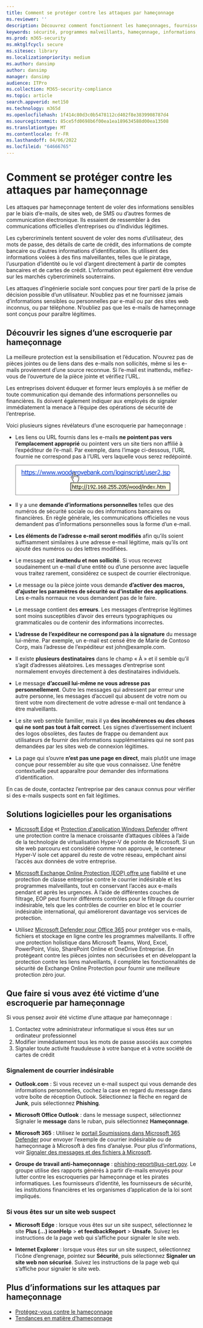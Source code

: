 ```yaml
---
title: Comment se protéger contre les attaques par hameçonnage
ms.reviewer: ''
description: Découvrez comment fonctionnent les hameçonnages, fournissez des programmes malveillants sur vos appareils et ce que vous pouvez faire pour vous protéger
keywords: sécurité, programmes malveillants, hameçonnage, informations, escroquerie, ingénierie sociale, appât, leurre, protection, tendances, attaque ciblée
ms.prod: m365-security
ms.mktglfcycl: secure
ms.sitesec: library
ms.localizationpriority: medium
ms.author: dansimp
author: dansimp
manager: dansimp
audience: ITPro
ms.collection: M365-security-compliance
ms.topic: article
search.appverid: met150
ms.technology: m365d
ms.openlocfilehash: 1f414c80d3c0b5478112cd402f8e3839908787d4
ms.sourcegitcommit: 85ce5fd0698b6f00ea1ea189634588d00ea13508
ms.translationtype: MT
ms.contentlocale: fr-FR
ms.lasthandoff: 04/06/2022
ms.locfileid: "64666765"
---
```

# <a name="how-to-protect-against-phishing-attacks"></a>Comment se protéger contre les attaques par hameçonnage

Les attaques par hameçonnage tentent de voler des informations sensibles par le biais d’e-mails, de sites web, de SMS ou d’autres formes de communication électronique. Ils essaient de ressembler à des communications officielles d’entreprises ou d’individus légitimes.

Les cybercriminels tentent souvent de voler des noms d’utilisateur, des mots de passe, des détails de carte de crédit, des informations de compte bancaire ou d’autres informations d’identification. Ils utilisent des informations volées à des fins malveillantes, telles que le piratage, l’usurpation d’identité ou le vol d’argent directement à partir de comptes bancaires et de cartes de crédit. L’information peut également être vendue sur les marchés cybercriminels souterrains.

Les attaques d’ingénierie sociale sont conçues pour tirer parti de la prise de décision possible d’un utilisateur. N’oubliez pas et ne fournissez jamais d’informations sensibles ou personnelles par e-mail ou par des sites web inconnus, ou par téléphone. N’oubliez pas que les e-mails de hameçonnage sont conçus pour paraître légitimes.

## <a name="learn-the-signs-of-a-phishing-scam"></a>Découvrir les signes d’une escroquerie par hameçonnage

La meilleure protection est la sensibilisation et l’éducation. N’ouvrez pas de pièces jointes ou de liens dans des e-mails non sollicités, même si les e-mails proviennent d’une source reconnue. Si l’e-mail est inattendu, méfiez-vous de l’ouverture de la pièce jointe et vérifiez l’URL.

Les entreprises doivent éduquer et former leurs employés à se méfier de toute communication qui demande des informations personnelles ou financières. Ils doivent également indiquer aux employés de signaler immédiatement la menace à l’équipe des opérations de sécurité de l’entreprise.

Voici plusieurs signes révélateurs d’une escroquerie par hameçonnage :

* Les liens ou URL fournis dans les e-mails **ne pointent pas vers l’emplacement approprié** ou pointent vers un site tiers non affilié à l’expéditeur de l’e-mail. Par exemple, dans l’image ci-dessous, l’URL fournie ne correspond pas à l’URL vers laquelle vous serez redépointé.

    ![exemple de pointage sur une URL.](../../media/security-intelligence-images/url-hover.png)

* Il y a une **demande d’informations personnelles** telles que des numéros de sécurité sociale ou des informations bancaires ou financières. En règle générale, les communications officielles ne vous demandent pas d’informations personnelles sous la forme d’un e-mail.

* **Les éléments de l’adresse e-mail seront modifiés** afin qu’ils soient suffisamment similaires à une adresse e-mail légitime, mais qu’ils ont ajouté des numéros ou des lettres modifiées.

* Le message est **inattendu et non sollicité**. Si vous recevez soudainement un e-mail d’une entité ou d’une personne avec laquelle vous traitez rarement, considérez ce suspect de courrier électronique.

* Le message ou la pièce jointe vous demande **d’activer des macros, d’ajuster les paramètres de sécurité ou d’installer des applications**. Les e-mails normaux ne vous demandent pas de le faire.

* Le message contient des **erreurs**. Les messages d’entreprise légitimes sont moins susceptibles d’avoir des erreurs typographiques ou grammaticales ou de contenir des informations incorrectes.

* **L’adresse de l’expéditeur ne correspond pas à la signature** du message lui-même. Par exemple, un e-mail est censé être de Marie de Contoso Corp, mais l’adresse de l’expéditeur est john<span></span>@example.com.

* Il existe **plusieurs destinataires** dans le champ « À » et il semble qu’il s’agit d’adresses aléatoires. Les messages d’entreprise sont normalement envoyés directement à des destinataires individuels.

* Le message **d’accueil lui-même ne vous adresse pas personnellement**. Outre les messages qui adressent par erreur une autre personne, les messages d’accueil qui abusent de votre nom ou tirent votre nom directement de votre adresse e-mail ont tendance à être malveillants.

* Le site web semble familier, mais il ya **des incohérences ou des choses qui ne sont pas tout à fait correct**. Les signes d’avertissement incluent des logos obsolètes, des fautes de frappe ou demandent aux utilisateurs de fournir des informations supplémentaires qui ne sont pas demandées par les sites web de connexion légitimes.

* La page qui s’ouvre **n’est pas une page en direct**, mais plutôt une image conçue pour ressembler au site que vous connaissez. Une fenêtre contextuelle peut apparaître pour demander des informations d’identification.

En cas de doute, contactez l’entreprise par des canaux connus pour vérifier si des e-mails suspects sont en fait légitimes.

## <a name="software-solutions-for-organizations"></a>Solutions logicielles pour les organisations

* [Microsoft Edge](/microsoft-edge/deploy/index) et [Protection d'application Windows Defender](/windows/security/microsoft-defender-application-guard/md-app-guard-overview.md) offrent une protection contre la menace croissante d’attaques ciblées à l’aide de la technologie de virtualisation Hyper-V de pointe de Microsoft. Si un site web parcouru est considéré comme non approuvé, le conteneur Hyper-V isole cet appareil du reste de votre réseau, empêchant ainsi l’accès aux données de votre entreprise.

* [Microsoft Exchange Online Protection (EOP) offre une](https://products.office.com/exchange/exchange-email-security-spam-protection) fiabilité et une protection de classe entreprise contre le courrier indésirable et les programmes malveillants, tout en conservant l’accès aux e-mails pendant et après les urgences.  À l’aide de différentes couches de filtrage, EOP peut fournir différents contrôles pour le filtrage du courrier indésirable, tels que les contrôles de courrier en bloc et le courrier indésirable international, qui amélioreront davantage vos services de protection.

* Utilisez [Microsoft Defender pour Office 365](https://products.office.com/exchange/online-email-threat-protection?ocid=cx-blog-mmpc) pour protéger vos e-mails, fichiers et stockage en ligne contre les programmes malveillants. Il offre une protection holistique dans Microsoft Teams, Word, Excel, PowerPoint, Visio, SharePoint Online et OneDrive Entreprise. En protégeant contre les pièces jointes non sécurisées et en développant la protection contre les liens malveillants, il complète les fonctionnalités de sécurité de Exchange Online Protection pour fournir une meilleure protection zéro jour.

## <a name="what-to-do-if-youve-been-a-victim-of-a-phishing-scam"></a>Que faire si vous avez été victime d’une escroquerie par hameçonnage

Si vous pensez avoir été victime d’une attaque par hameçonnage :

1. Contactez votre administrateur informatique si vous êtes sur un ordinateur professionnel
2. Modifier immédiatement tous les mots de passe associés aux comptes
3. Signaler toute activité frauduleuse à votre banque et à votre société de cartes de crédit

### <a name="reporting-spam"></a>Signalement de courrier indésirable

- **Outlook.com** : Si vous recevez un e-mail suspect qui vous demande des informations personnelles, cochez la case en regard du message dans votre boîte de réception Outlook. Sélectionnez la flèche en regard de **Junk**, puis sélectionnez **Phishing**.

- **Microsoft Office Outlook** : dans le message suspect, sélectionnez Signaler le **message** dans le ruban, puis sélectionnez **Hameçonnage**.

- **Microsoft 365** : Utilisez le [portail Soumissions dans Microsoft 365 Defender](/microsoft-365/security/office-365-security/report-junk-email-messages-to-microsoft) pour envoyer l’exemple de courrier indésirable ou de hameçonnage à Microsoft à des fins d’analyse. Pour plus d’informations, voir [Signaler des messages et des fichiers à Microsoft](/microsoft-365/security/office-365-security/report-junk-email-messages-to-microsoft).

- **Groupe de travail anti-hameçonnage** : phishing-report@us-cert.gov. Le groupe utilise des rapports générés à partir d’e-mails envoyés pour lutter contre les escroqueries par hameçonnage et les pirates informatiques. Les fournisseurs d’identité, les fournisseurs de sécurité, les institutions financières et les organismes d’application de la loi sont impliqués.

### <a name="if-youre-on-a-suspicious-website"></a>Si vous êtes sur un site web suspect

- **Microsoft Edge** : lorsque vous êtes sur un site suspect, sélectionnez le site **Plus (...) iconHelp** >  **et feedbackReport** >  **Unsafe**. Suivez les instructions de la page web qui s’affiche pour signaler le site web.

- **Internet Explorer** : lorsque vous êtes sur un site suspect, sélectionnez l’icône d’engrenage, pointez sur **Sécurité**, puis sélectionnez **Signaler un site web non sécurisé**. Suivez les instructions de la page web qui s’affiche pour signaler le site web.

## <a name="more-information-about-phishing-attacks"></a>Plus d’informations sur les attaques par hameçonnage

- [Protégez-vous contre le hameçonnage](https://support.microsoft.com/help/4033787/windows-protect-yourself-from-phishing)
- [Tendances en matière d’hameçonnage](phishing-trends.md)

